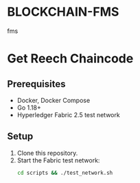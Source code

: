 # BLOCKCHAIN-FMS
 fms
# Get Reech Chaincode

## Prerequisites
- Docker, Docker Compose
- Go 1.18+
- Hyperledger Fabric 2.5 test network

## Setup
1. Clone this repository.
2. Start the Fabric test network:
   ```bash
   cd scripts && ./test_network.sh